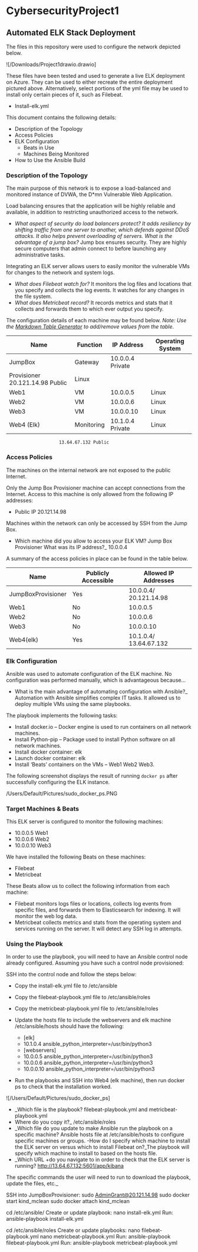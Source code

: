 # CybersecurityProject1
## Automated ELK Stack Deployment

The files in this repository were used to configure the network depicted below.

![/Downloads/Project1drawio.drawio]

These files have been tested and used to generate a live ELK deployment on Azure. They can be used to either recreate the entire deployment pictured above. Alternatively, select portions of the yml file may be used to install only certain pieces of it, such as Filebeat.

  - Install-elk.yml

This document contains the following details:
- Description of the Topology
- Access Policies
- ELK Configuration
  - Beats in Use
  - Machines Being Monitored
- How to Use the Ansible Build


### Description of the Topology

The main purpose of this network is to expose a load-balanced and monitored instance of DVWA, the D*mn Vulnerable Web Application.

Load balancing ensures that the application will be highly reliable and available, in addition to restricting unauthorized access to the network.
- _What aspect of security do load balancers protect? It adds resiliency by shifting traffic from one server to another, which defends against DDoS attacks. It also helps prevent overloading of servers. What is the advantage of a jump box?_ Jump box ensures security. They are highly secure computers that admin connect to before launching any administrative tasks.

Integrating an ELK server allows users to easily monitor the vulnerable VMs for changes to the network and system logs.
- _What does Filebeat watch for?_ It monitors the log files and locations that you specify and collects the log events. It watches for any changes in the file system.
- _What does Metricbeat record?_ It records metrics and stats that it collects and forwards them to which ever output you specify.

The configuration details of each machine may be found below.
_Note: Use the [Markdown Table Generator](http://www.tablesgenerator.com/markdown_tables) to add/remove values from the table_.





| Name     | Function | IP Address         | Operating System |
|----------|----------|--------------------|------------------|
| JumpBox  | Gateway  | 10.0.0.4 Private
 Provisioner             20.121.14.98 Public| Linux            |
| Web1      |  VM      | 10.0.0.5           | Linux            |
| Web2      |  VM      | 10.0.0.6           | Linux            |
| Web3      |  VM      | 10.0.0.10          | Linux            |
| Web4 (Elk)|Monitoring| 10.1.0.4 Private   | Linux            |
                        13.64.67.132 Public


### Access Policies

The machines on the internal network are not exposed to the public Internet. 

Only the Jump Box Provisioner machine can accept connections from the Internet. Access to this machine is only allowed from the following IP addresses:
- Public IP 20.121.14.98

Machines within the network can only be accessed by SSH from the Jump Box.
-  Which machine did you allow to access your ELK VM?  Jump Box Provisioner What was its IP address?_ 10.0.0.4

A summary of the access policies in place can be found in the table below.

| Name               | Publicly Accessible | Allowed IP Addresses |
|--------------------|---------------------|-------------------------|
| JumpBoxProvisioner | Yes                 | 10.0.0.4/ 20.121.14.98  |
| Web1               | No                  | 10.0.0.5                |
| Web2               | No                  | 10.0.0.6                |
| Web3               | No                  | 10.0.0.10               |
| Web4(elk)          | Yes                 | 10.1.0.4/ 13.64.67.132  | 

### Elk Configuration

Ansible was used to automate configuration of the ELK machine. No configuration was performed manually, which is advantageous because...
- What is the main advantage of automating configuration with Ansible?_ Automation with Ansible simplifies complex IT tasks. It allowed us to deploy multiple VMs using the same playbooks.

The playbook implements the following tasks:
- Install docker.io – Docker engine is used to run containers on all   network machines.
- Install Python-pip – Package used to install Python software on all network machines.
- Install docker container: elk
- Launch docker container: elk
- Install ‘Beats’ containers on the VMs – Web1 Web2 Web3.


The following screenshot displays the result of running `docker ps` after successfully configuring the ELK instance.

/Users/Default/Pictures/sudo_docker_ps.PNG

### Target Machines & Beats
This ELK server is configured to monitor the following machines:
- 10.0.0.5  Web1
- 10.0.0.6  Web2
- 10.0.0.10 Web3

We have installed the following Beats on these machines:
- Filebeat
- Metricbeat

These Beats allow us to collect the following information from each machine:
- Filebeat monitors logs files or locations, collects log events from specific files, and forwards them to Elasticsearch for indexing. It will monitor the web log data. 
- Metricbeat collects metrics and stats from the operating system and services running on the server. It will detect any SSH log in attempts.
 
### Using the Playbook
In order to use the playbook, you will need to have an Ansible control node already configured. Assuming you have such a control node provisioned: 

SSH into the control node and follow the steps below:
- Copy the install-elk.yml file to /etc/ansible
- Copy the filebeat-playbook.yml file to /etc/ansible/roles
- Copy the metricbeat-playbook.yml file to /etc/ansible/roles
- Update the hosts file to include the webservers and elk machine
 /etc/ansible/hosts should have the following:
  - [elk]
   - 10.1.0.4 ansible_python_interpreter=/usr/bin/python3
  - [webservers]
   - 10.0.0.5 ansible_python_interpreter=/usr/bin/python3
   - 10.0.0.6 ansible_python_interpreter=/usr/bin/python3
   - 10.0.0.10 ansible_python_interpreter=/usr/bin/python3

- Run the playbooks and SSH into Web4 (elk machine), then run docker ps to check that the installation worked.

![/Users/Default/Pictures/sudo_docker_ps]

- _Which file is the playbook? filebeat-playbook.yml and metricbeat-playbook.yml  
- Where do you copy it?_ /etc/ansible/roles 
- _Which file do you update to make Ansible run the playbook on a specific machine? Ansible hosts file at /etc/ansible/hosts to configure specific machines or groups. 
-How do I specify which machine to install the ELK server on versus which to install Filebeat on?_The playbook will specify which machine to install to based on the hosts file.
- _Which URL +do you navigate to in order to check that the ELK server is running? http://13.64.67.132:5601/app/kibana

The specific commands the user will need to run to download the playbook, update the files, etc._

SSH into JumpBoxProvisioner: sudo AdminGrant@20.121.14.98
sudo docker start kind_mclean
sudo docker attach kind_mclean

cd /etc/ansible/
Create or update playbook: nano install-elk.yml
Run: ansible-playbook install-elk.yml

cd /etc/ansible/roles
Create or update playbooks: nano filebeat-playbook.yml   nano metricbeat-playbook.yml
Run: ansible-playbook filebeat-playbook.yml
Run: ansible-playbook metricbeat-playbook.yml
